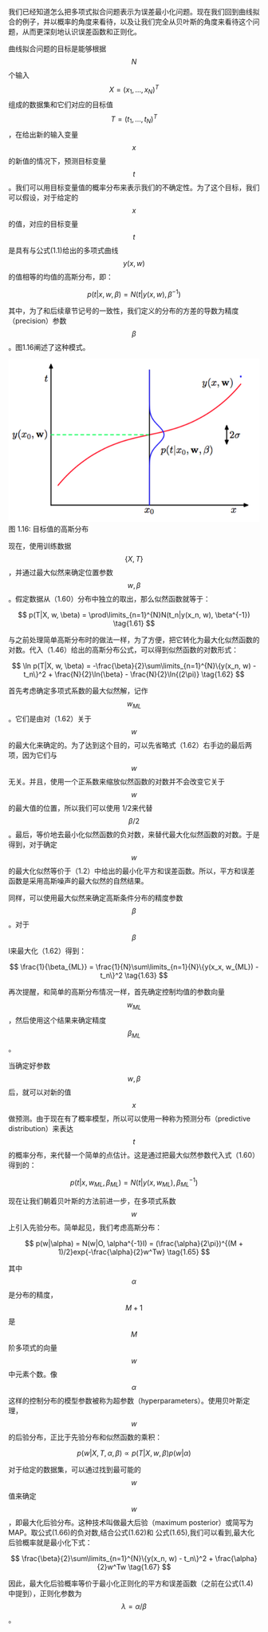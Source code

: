 我们已经知道怎么把多项式拟合问题表示为误差最小化问题。现在我们回到曲线拟合的例子，并以概率的角度来看待，以及让我们完全从贝叶斯的角度来看待这个问题，从而更深刻地认识误差函数和正则化。    

曲线拟合问题的目标是能够根据$$ N $$个输入$$ X = (x_1,...,x_N)^T $$组成的数据集和它们对应的目标值$$ T = (t_1,...,t_N)^T $$，在给出新的输入变量$$ x $$的新值的情况下，预测目标变量$$ t $$。我们可以用目标变量值的概率分布来表示我们的不确定性。为了这个目标，我们可以假设，对于给定的$$ x $$的值，对应的目标变量$$ t $$是具有与公式(1.1)给出的多项式曲线$$ y(x, w) $$的值相等的均值的高斯分布，即：    

$$
p(t|x, w, \beta) = N(t|y(x, w), \beta^{-1}) \tag{1.60}
$$

其中，为了和后续章节记号的一致性，我们定义的分布的方差的导数为精度（precision）参数$$ \beta $$。图1.16阐述了这种模式。

![图 1-16](images/curve_gaussian.png)      
图 1.16: 目标值的高斯分布    

现在，使用训练数据$$ \{X, T\} $$，并通过最大似然来确定位置参数$$ w, \beta $$。假定数据从（1.60）分布中独立的取出，那么似然函数就等于：    

$$
p(T|X, w, \beta) = \prod\limits_{n=1}^{N}N(t_n|y(x_n, w), \beta^{-1}) \tag{1.61}
$$    

与之前处理简单高斯分布时的做法一样，为了方便，把它转化为最大化似然函数的对数。代入（1.46）给出的高斯分布公式，可以得到似然函数的对数形式：    

$$
\ln p(T|X, w, \beta) = -\frac{\beta}{2}\sum\limits_{n=1}^{N}\{y(x_n, w) - t_n\}^2 + \frac{N}{2}\ln{\beta} - \frac{N}{2}\ln{(2\pi)} \tag{1.62}
$$

首先考虑确定多项式系数的最大似然解，记作$$ w_{ML} $$。它们是由对（1.62）关于$$ w $$的最大化来确定的。为了达到这个目的，可以先省略式（1.62）右手边的最后两项，因为它们与$$ w $$无关。并且，使用一个正系数来缩放似然函数的对数并不会改变它关于$$ w $$的最大值的位置，所以我们可以使用 1/2来代替$$ \beta/2
$$。最后，等价地去最小化似然函数的负对数，来替代最大化似然函数的对数。于是得到，对于确定$$ w $$的最大化似然等价于（1.2）中给出的最小化平方和误差函数。所以，平方和误差函数是采用高斯噪声的最大似然的自然结果。    

同样，可以使用最大似然来确定高斯条件分布的精度参数$$ \beta $$。对于$$ \beta $$l来最大化（1.62）得到：    

$$
\frac{1}{\beta_{ML}} = \frac{1}{N}\sum\limits_{n=1}{N}\{y(x_x, w_{ML}) - t_n\}^2 \tag{1.63}
$$    

再次提醒，和简单的高斯分布情况一样，首先确定控制均值的参数向量$$ w_{ML} $$，然后使用这个结果来确定精度$$ \beta_{ML} $$。    

当确定好参数$$ w, \beta $$后，就可以对新的值$$ x $$做预测。由于现在有了概率模型，所以可以使用一种称为预测分布（predictive distribution）来表达$$ t $$的概率分布，来代替一个简单的点估计。这是通过把最大似然参数代入式（1.60）得到的：    

$$
p(t|x, w_{ML}, \beta_{ML}) = N(t|y(x, w_{ML}), \beta_{ML}^{-1}) \tag{1.64}
$$

现在让我们朝着贝叶斯的方法前进一步，在多项式系数$$ w $$上引入先验分布。简单起见，我们考虑高斯分布：    

$$
p(w|\alpha) = N(w|O, \alpha^{-1}I) = (\frac{\alpha}{2\pi})^{(M + 1)/2}exp{-\frac{\alpha}{2}w^Tw} \tag{1.65}
$$    

其中$$ \alpha $$是分布的精度，$$ M + 1 $$是$$ M $$阶多项式的向量$$ w $$中元素个数。像$$ \alpha $$这样的控制分布的模型参数被称为超参数（hyperparameters）。使用贝叶斯定理，$$ w $$的后验分布，正比于先验分布和似然函数的乘积：

$$
p(w|X, T, \alpha, \beta) \propto  p(T|X, w, \beta)p(w|\alpha) \tag{1.66}
$$    

对于给定的数据集，可以通过找到最可能的$$ w $$值来确定$$ w $$，即最大化后验分布。这种技术叫做最大后验（maximum posterior）或简写为MAP。取公式(1.66)的负对数,结合公式(1.62)和 公式(1.65),我们可以看到,最大化后验概率就是最小化下式：

$$
\frac{\beta}{2}\sum\limits_{n=1}^{N}\{y(x_n, w) - t_n\}^2 + \frac{\alpha}{2}w^Tw \tag{1.67}
$$

因此，最大化后验概率等价于最小化正则化的平方和误差函数（之前在公式(1.4)中提到），正则化参数为$$ \lambda = \alpha / \beta $$。
